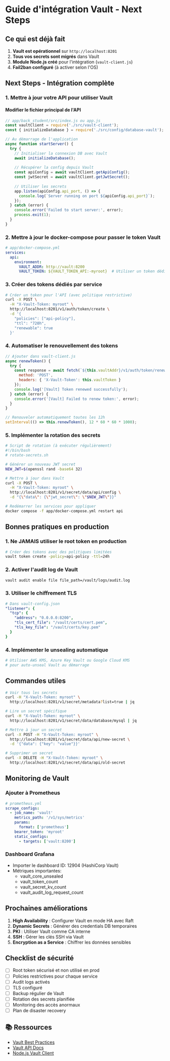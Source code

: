 #  Guide d'intégration Vault - Next Steps

##  Ce qui est déjà fait

1. **Vault est opérationnel** sur `http://localhost:8201`
2. **Tous vos secrets sont migrés** dans Vault
3. **Module Node.js créé** pour l'intégration (`vault-client.js`)
4. **Fail2ban configuré** (à activer selon l'OS)

## Next Steps - Intégration complète

### 1. **Mettre à jour votre API pour utiliser Vault**

#### Modifier le fichier principal de l'API
```javascript
// app/back_student/src/index.js ou app.js
const vaultClient = require('./src/vault-client');
const { initializeDatabase } = require('./src/config/database-vault');

// Au démarrage de l'application
async function startServer() {
  try {
    // Initialiser la connexion DB avec Vault
    await initializeDatabase();
    
    // Récupérer la config depuis Vault
    const apiConfig = await vaultClient.getApiConfig();
    const jwtSecret = await vaultClient.getJwtSecret();
    
    // Utiliser les secrets
    app.listen(apiConfig.api_port, () => {
      console.log(`Server running on port ${apiConfig.api_port}`);
    });
  } catch (error) {
    console.error('Failed to start server:', error);
    process.exit(1);
  }
}
```

### 2. **Mettre à jour le docker-compose pour passer le token Vault**

```yaml
# app/docker-compose.yml
services:
  api:
    environment:
      VAULT_ADDR: http://vault:8200
      VAULT_TOKEN: ${VAULT_TOKEN_API:-myroot}  # Utiliser un token dédié en prod
```

### 3. **Créer des tokens dédiés par service**

```bash
# Créer un token pour l'API (avec politique restrictive)
curl -X POST \
  -H "X-Vault-Token: myroot" \
  http://localhost:8201/v1/auth/token/create \
  -d '{
    "policies": ["api-policy"],
    "ttl": "720h",
    "renewable": true
  }'
```

### 4. **Automatiser le renouvellement des tokens**

```javascript
// Ajouter dans vault-client.js
async renewToken() {
  try {
    const response = await fetch(`${this.vaultAddr}/v1/auth/token/renew-self`, {
      method: 'POST',
      headers: { 'X-Vault-Token': this.vaultToken }
    });
    console.log('[Vault] Token renewed successfully');
  } catch (error) {
    console.error('[Vault] Failed to renew token:', error);
  }
}

// Renouveler automatiquement toutes les 12h
setInterval(() => this.renewToken(), 12 * 60 * 60 * 1000);
```

### 5. **Implémenter la rotation des secrets**

```bash
# Script de rotation (à exécuter régulièrement)
#!/bin/bash
# rotate-secrets.sh

# Générer un nouveau JWT secret
NEW_JWT=$(openssl rand -base64 32)

# Mettre à jour dans Vault
curl -X POST \
  -H "X-Vault-Token: myroot" \
  http://localhost:8201/v1/secret/data/api/config \
  -d "{\"data\": {\"jwt_secret\": \"$NEW_JWT\"}}"

# Redémarrer les services pour appliquer
docker compose -f app/docker-compose.yml restart api
```

##  Bonnes pratiques en production

### 1. **Ne JAMAIS utiliser le root token en production**
```bash
# Créer des tokens avec des politiques limitées
vault token create -policy=api-policy -ttl=24h
```

### 2. **Activer l'audit log de Vault**
```bash
vault audit enable file file_path=/vault/logs/audit.log
```

### 3. **Utiliser le chiffrement TLS**
```yaml
# Dans vault-config.json
"listener": {
  "tcp": {
    "address": "0.0.0.0:8200",
    "tls_cert_file": "/vault/certs/cert.pem",
    "tls_key_file": "/vault/certs/key.pem"
  }
}
```

### 4. **Implémenter le unsealing automatique**
```bash
# Utiliser AWS KMS, Azure Key Vault ou Google Cloud KMS
# pour auto-unseal Vault au démarrage
```

## Commandes utiles

```bash
# Voir tous les secrets
curl -H "X-Vault-Token: myroot" \
  http://localhost:8201/v1/secret/metadata?list=true | jq

# Lire un secret spécifique
curl -H "X-Vault-Token: myroot" \
  http://localhost:8201/v1/secret/data/database/mysql | jq

# Mettre à jour un secret
curl -X POST -H "X-Vault-Token: myroot" \
  http://localhost:8201/v1/secret/data/api/new-secret \
  -d '{"data": {"key": "value"}}'

# Supprimer un secret
curl -X DELETE -H "X-Vault-Token: myroot" \
  http://localhost:8201/v1/secret/data/api/old-secret
```

##  Monitoring de Vault

### Ajouter à Prometheus
```yaml
# prometheus.yml
scrape_configs:
  - job_name: 'vault'
    metrics_path: '/v1/sys/metrics'
    params:
      format: ['prometheus']
    bearer_token: 'myroot'
    static_configs:
      - targets: ['vault:8200']
```

### Dashboard Grafana
- Importer le dashboard ID: 12904 (HashiCorp Vault)
- Métriques importantes:
  - vault_core_unsealed
  - vault_token_count
  - vault_secret_kv_count
  - vault_audit_log_request_count

##  Prochaines améliorations

1. **High Availability** : Configurer Vault en mode HA avec Raft
2. **Dynamic Secrets** : Générer des credentials DB temporaires
3. **PKI** : Utiliser Vault comme CA interne
4. **SSH** : Gérer les clés SSH via Vault
5. **Encryption as a Service** : Chiffrer les données sensibles

##  Checklist de sécurité

- [ ] Root token sécurisé et non utilisé en prod
- [ ] Policies restrictives pour chaque service
- [ ] Audit logs activés
- [ ] TLS configuré
- [ ] Backup régulier de Vault
- [ ] Rotation des secrets planifiée
- [ ] Monitoring des accès anormaux
- [ ] Plan de disaster recovery

## 📚 Ressources

- [Vault Best Practices](https://learn.hashicorp.com/tutorials/vault/production-hardening)
- [Vault API Docs](https://www.vaultproject.io/api-docs)
- [Node.js Vault Client](https://github.com/kr1sp1n/node-vault)